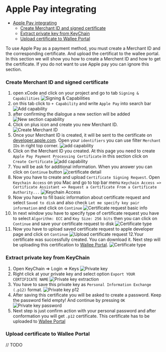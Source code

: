 # Apple Pay integrating

- [Apple Pay integrating](#apple-pay-integrating)
  - [Create Merchant ID and signed certificate](#create-merchant-id-and-signed-certificate)
  - [Extract private key from KeyChain](#extract-private-key-from-keychain)
  - [Upload certificate to Wallee Portal](#upload-certificate-to-wallee-portal)

To use Apple Pay as a payment method, you must create a Merchant ID and the corresponding certificate. And upload the certificat to the wallee portal. In this section we will show you how to create a Merchent ID and how to get the certificate. If you do not want to use Apple pay you can ignore this section.

### Create Merchant ID and signed certificate

1. open xCode and click on your project and go to tab `Signing & Capabilities` ![Signing & Capabilities](../../imgs/apple-pay-1.png)
2. on this tab click to `+ Capability` and write `Apple Pay` into search bar ![Add capability ](../../imgs/apple-pay-2.png)
3. after confirming the dialogue a new section will be added ![New section capability ](../../imgs/apple-pay-3.png)
4. Click on plus icon and create you new Merchant ID. ![Create Merchant ID ](../../imgs/apple-pay-4.png)
5. Once your Merchant ID is created, it will be sent to the certificate on [developer.apple.com](https://developer.apple.com/account/resources/certificates/list). Open your `identifiers` you can use filter `Merchant IDs` in right top corner. ![add capability ](../../imgs/apple-pay-5.png)
6. Click on the Merchant ID you created. At this page you need to create `Apple Pay Payment Processing Certificate` in this section click on `Create Certificate` ![add capability ](../../imgs/apple-pay-6.png)
7. You will be ask for additional information. When you answer you can click on `Continue` button ![certificate detail](../../imgs/apple-pay-7.png)
8. Now you have to create and upload `Certificate Signing Request`. Open `Keychain Access` on you Mac and go to top bar menu `Keychain Access => Certificate Assistant => Request a Certificate From a Certificate Authority...` ![Keychain Access](../../imgs/apple-pay-8.png)
9. Now you have to fill basic information about certificate request and select `Saved to disk` and also check `Let me specify key pair information` and click on `Continue` ![Certificate request basic info](../../imgs/apple-pay-9.png)
10. In next window you have to specify type of certificate request you have to select `Algorithm: ECC` and `Key Size: 256 bits` then you can click on `Continue` and save your certificate request to disk ![Certificate type](../../imgs/apple-pay-10.png)
11. Now you have to upload saved certificate request to apple developer page and click on `Continue` ![Upload certificate request](../../imgs/apple-pay-11.png) 12.Your certificate was successfully created. You can download it. Next step will be uploading this certification to [Wallee Portal](#upload-certificate-to-wallee-portal). ![Certificate type](../../imgs/apple-pay-12.png)

### Extract private key from KeyChain

1. Open KeyChain => Login => Keys ![Private key](../../imgs/apple-pay-13.png)
2. Right click at your private key and select option `Export YOUR CERTIFICATE NAME` ![Private key extraction](../../imgs/apple-pay-14.png)
3. You have to save this private key as `Personal Information Exchange (.p12)` format. ![Private key p12](../../imgs/apple-pay-15.png)
4. After saving this certificate you will be asked to create a password. Keep the password field empty! And continue by pressing `OK` ![Private key password](../../imgs/apple-pay-16.png)
5. Next step is just confirm action with your personal password and after conformation you will get `.p12` certificate. This certificate has to be uploaded to [Wallee Portal](#upload-certificate-to-wallee-portal)

### Upload certificate to Wallee Portal

// TODO
